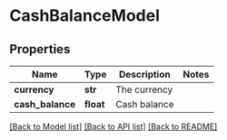 # CashBalanceModel

## Properties
Name | Type | Description | Notes
------------ | ------------- | ------------- | -------------
**currency** | **str** | The currency | 
**cash_balance** | **float** | Cash balance | 

[[Back to Model list]](../README.md#documentation-for-models) [[Back to API list]](../README.md#documentation-for-api-endpoints) [[Back to README]](../README.md)


